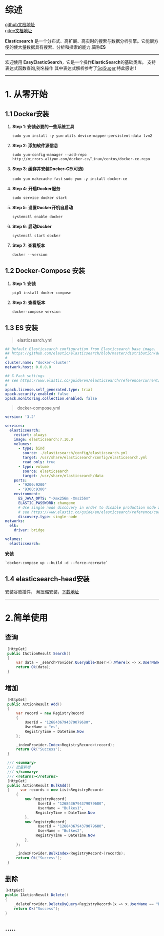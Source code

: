  # 综述

 
 [github文档地址](https://wmchuang.github.io/EasyElasticSearch/#/)  
 [gitee文档地址](http://crole.gitee.io/easyelasticsearch/#/)

**Elasticsearch** 是一个分布式、高扩展、高实时的搜索与数据分析引擎。它能很方便的使大量数据具有搜索、分析和探索的能力,简称**ES**

----------

欢迎使用 **EasyElasticSearch**，它是一个操作**ElasticSearch**的基础类库。
支持表达式函数查询,别名操作
其中表达式解析参考了[SqlSuger](https://github.com/sunkaixuan),特此感谢 !

* * *

# 1. 从零开始

## 1.1 Docker安装
1. **Step 1**: __安装必要的一些系统工具__
    
    `sudo yum install -y yum-utils device-mapper-persistent-data lvm2`
2. **Step 2**: __添加软件源信息__
    
    `sudo yum-config-manager --add-repo http://mirrors.aliyun.com/docker-ce/linux/centos/docker-ce.repo`
3. **Step 3**: __缓存并安装Docker-CE(可选)__
    
    `sudo yum makecache fast`
    `sudo yum -y install docker-ce`
4. **Step 4**: __开启Docker服务__
    
    `sudo service docker start`
5. **Step 5**: __设置Docker开机自启动__
    
    `systemctl enable docker`
6. **Step 6**: __启动Docker__
    
    `systemctl start docker`
7. **Step 7**: __查看版本__
    
    `docker --version`

## 1.2 Docker-Compose 安装
1. **Step 1**: __安装__
    
    `pip3 install docker-compose`
2. **Step 2**: __查看版本__
    
    `docker-compose version`

## 1.3 ES 安装
> elasticsearch.yml
```yaml
## Default Elasticsearch configuration from Elasticsearch base image.
## https://github.com/elastic/elasticsearch/blob/master/distribution/docker/src/docker/config/elasticsearch.yml
#
cluster.name: "docker-cluster"
network.host: 0.0.0.0

## X-Pack settings
## see https://www.elastic.co/guide/en/elasticsearch/reference/current/setup-xpack.html
#
xpack.license.self_generated.type: trial
xpack.security.enabled: false
xpack.monitoring.collection.enabled: false

```
> docker-compose.yml
```yaml
version: '3.2'

services:
  elasticsearch:
    restart: always
    image: elasticsearch:7.10.0
    volumes:
      - type: bind
        source: ./elasticsearch/config/elasticsearch.yml
        target: /usr/share/elasticsearch/config/elasticsearch.yml
        read_only: true
      - type: volume
        source: elasticsearch
        target: /usr/share/elasticsearch/data
    ports:
      - "9200:9200"
      - "9300:9300"
    environment:
      ES_JAVA_OPTS: "-Xmx256m -Xms256m"
      ELASTIC_PASSWORD: changeme
      # Use single node discovery in order to disable production mode and avoid bootstrap checks
      # see https://www.elastic.co/guide/en/elasticsearch/reference/current/bootstrap-checks.html
      discovery.type: single-node
networks:
  elk:
    driver: bridge

volumes:
  elasticsearch:
```

**安装**

    `docker-compose up --build -d --force-recreate`


## 1.4 elasticsearch-head安装
安装谷歌插件， 解压缩安装，[下载地址](https://github.com/wmchuang/google-/blob/master/extension_0_1_3.crx)

* * *
# 2.简单使用

## 查询
```csharp
 [HttpGet]
 public IActionResult Search()
 {
     var data = _searchProvider.Queryable<User>().Where(x => x.UserName == "52").ToList();
     return Ok(data);
 }
```


## 增加
```csharp
 [HttpGet]
 public ActionResult Add()
 {
     var record = new RegistryRecord
     {
         UserId = "1268436794379079680",
         UserName = "es",
         RegistryTime = DateTime.Now
     };

     _indexProvider.Index<RegistryRecord>(record);
     return Ok("Success");
 }

 /// <summary>
 /// 批量新增
 /// </summary>
 /// <returns></returns>
 [HttpGet]
 public ActionResult BulkAdd()
 {     var records = new List<RegistryRecord>
     {
         new RegistryRecord{
               UserId = "1268436794379079680",
               UserName = "Bulkes1",
              RegistryTime = DateTime.Now
         },
         new RegistryRecord{
               UserId = "1268436794379079680",
               UserName = "Bulkes2",
              RegistryTime = DateTime.Now
         },
     };

     _indexProvider.BulkIndex<RegistryRecord>(records);
     return Ok("Success");
 }
```
## 删除
```csharp
[HttpGet]
public IActionResult Delete()
{
    _deleteProvider.DeleteByQuery<RegistryRecord>(x => x.UserName == "Bulkes1");
    return Ok("Success");
}
```
## .....

